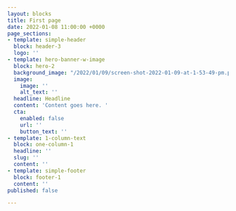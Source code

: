 ```yaml
---
layout: blocks
title: First page
date: 2022-01-08 11:00:00 +0000
page_sections:
- template: simple-header
  block: header-3
  logo: ''
- template: hero-banner-w-image
  block: hero-2
  background_image: "/2022/01/09/screen-shot-2022-01-09-at-1-53-49-pm.png"
  image:
    image: ''
    alt_text: ''
  headline: Headline
  content: 'Content goes here. '
  cta:
    enabled: false
    url: ''
    button_text: ''
- template: 1-column-text
  block: one-column-1
  headline: ''
  slug: ''
  content: ''
- template: simple-footer
  block: footer-1
  content: ''
published: false

---
```

